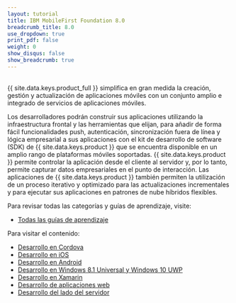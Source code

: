 ```yaml
---
layout: tutorial
title: IBM MobileFirst Foundation 8.0
breadcrumb_title: 8.0
use_dropdown: true
print_pdf: false
weight: 0
show_disqus: false
show_breadcrumb: true
---
```

<!-- NLS_CHARSET=UTF-8 -->
<br>
{{ site.data.keys.product_full }} simplifica en gran medida la creación, gestión y actualización de aplicaciones móviles con un conjunto amplio e integrado de servicios de aplicaciones móviles.

Los desarrolladores podrán construir sus aplicaciones utilizando la infraestructura frontal y las herramientas que elijan, para añadir de forma fácil funcionalidades push, autenticación, sincronización fuera de línea y lógica empresarial a sus aplicaciones con el kit de desarrollo de software (SDK) de {{ site.data.keys.product }} que se encuentra disponible en un amplio rango de plataformas móviles soportadas. {{ site.data.keys.product }} permite controlar la aplicación desde el cliente al servidor y, por lo tanto, permite capturar datos empresariales en el punto de interacción. Las aplicaciones de {{ site.data.keys.product }} también permiten la utilización de un proceso iterativo y optimizado para las actualizaciones incrementales y para ejecutar sus aplicaciones en patrones de nube híbridos flexibles.

Para revisar todas las categorías y guías de aprendizaje, visite:

* [Todas las guías de aprendizaje](all-tutorials/)

Para visitar el contenido: 

* [Desarrollo en Cordova](cordova-tutorials/)
* [Desarrollo en iOS](ios-tutorials/) 
* [Desarrollo en Android](android-tutorials/) 
* [Desarrollo en Windows 8.1 Universal y Windows 10 UWP](windows-8-10-tutorials/)
* [Desarrollo en Xamarin](xamarin-tutorials/)
* [Desarrollo de aplicaciones web](web-tutorials/)
* [Desarrollo del lado del servidor](server-side-tutorials/)
